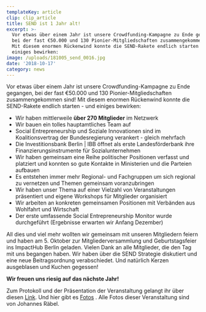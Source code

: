 ```yaml
---
templateKey: article
clip: clip_article
title: SEND ist 1 Jahr alt!
excerpt: >-
  Vor etwas über einem Jahr ist unsere Crowdfunding-Kampagne zu Ende gegangen,
  bei der fast €50.000 und 130 Pionier-Mitgliedschaften zusammengekommen sind!
  Mit diesem enormen Rückenwind konnte die SEND-Rakete endlich starten - und
  einiges bewirken:
image: /uploads/181005_send_0016.jpg
date: '2018-10-17'
category: news
---
```

Vor etwas über einem Jahr ist unsere Crowdfunding-Kampagne zu Ende gegangen, bei der fast €50.000 und 130 Pionier-Mitgliedschaften zusammengekommen sind! Mit diesem enormen Rückenwind konnte die SEND-Rakete endlich starten - und einiges bewirken:

* Wir haben mittlerweile **über 270 Mitglieder** im Netzwerk
* Wir bauen ein tolles hauptamtliches Team auf
* Social Entrepreneurship und Soziale Innovationen sind im Koalitionsvertrag der Bundesregierung verankert - gleich mehrfach
* Die Investitionsbank Berlin | IBB öffnet als erste Landesförderbank ihre Finanzierungsinstrumente für Sozialunternehmen
* Wir haben gemeinsam eine Reihe politischer Positionen verfasst und platziert und konnten so gute Kontakte in Ministerien und die Parteien aufbauen
* Es entstehen immer mehr Regional- und Fachgruppen um sich regional zu vernetzen und Themen gemeinsam voranzubringen
* Wir haben unser Thema auf einer Vielzahl von Veranstaltungen präsentiert und eigene Workshops für Mitglieder organisiert
* Wir arbeiten an konkreten gemeinsamen Positionen mit Verbänden aus Wohlfahrt und Wirtschaft
* Der erste umfassende Social Entrepreneurship Monitor wurde durchgeführt (Ergebnisse erwarten wir Anfang Dezember)

All dies und viel mehr wollten wir gemeinsam mit unseren Mitgliedern feiern und haben am 5. Oktober zur Mitgliederversammlung und Geburtstagsfeier ins ImpactHub Berlin geladen. Vielen Dank an alle Mitglieder, die den Tag mit uns begangen haben. Wir haben über die SEND Strategie diskutiert und eine neue Beitragsordnung verabschiedet. Und natürlich Kerzen ausgeblasen und Kuchen gegessen!

**Wir freuen uns riesig auf das nächste Jahr!**

Zum Protokoll und der Präsentation der Veranstaltung gelangt ihr über diesen [Link](http://t1p.de/0htb). Und hier gibt es [Fotos](https://bit.ly/2PG37Mp) . Alle Fotos dieser Veranstaltung sind von Johannes Räbel.
